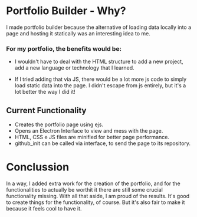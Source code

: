 

# Portfolio Builder - Why?

I made portfolio builder because the alternative of loading data locally into a page
and hosting it statically was an interesting idea to me.

### For my portfolio, the benefits would be:

- I wouldn't have to deal with the HTML structure to add a new project, add a new language or technology that I learned.

- If I tried adding that via JS, there would be a lot more js code to simply load static data into the page. I didn't escape from js entirely, but it's a lot better the way I did it! 


## Current Functionality
- Creates the portfolio page using ejs.
- Opens an Electron Interface to view and mess with the page.
- HTML, CSS e JS files are minified for better page performance.
- github_init can be called via interface, to send the page to its repository.


# Conclussion

In a way, I added extra work for the creation of the portfolio, and for the functionalities to actually be worthit it there are still some crucial functionality missing. With all that aside, I am proud of the results. It's good to create things for the functionality, of course. But it's also fair to make it because it feels cool to have it.
 
